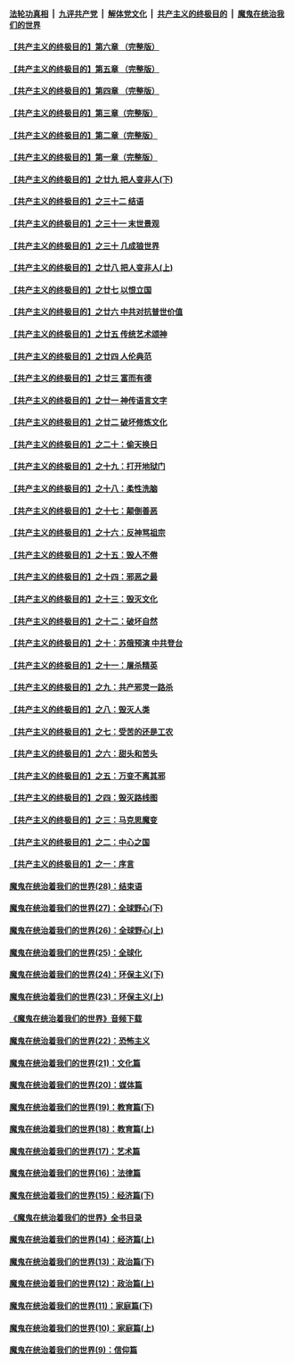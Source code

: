 

####  [法轮功真相](../../../../basic/blob/master/README.md?t=05090903) &nbsp;|&nbsp; [九评共产党](../../../../9ping.md/blob/master/README.md?t=05090903) &nbsp;|&nbsp; [解体党文化](../../../../jtdwh.md/blob/master/README.md?t=05090903)  &nbsp;|&nbsp; [共产主义的终极目的](../../../../gczydzjmd.md/blob/master/README.md?t=05090903) &nbsp;|&nbsp; [魔鬼在统治我们的世界](../../../../mgztzwmdsj.md/blob/master/README.md?t=05090903) 

#### [【共产主义的终极目的】第六章 （完整版）](../pages/nsc422/n11428913.md?t=05090903) 

#### [【共产主义的终极目的】第五章 （完整版）](../pages/nsc422/n11428912.md?t=05090903) 

#### [【共产主义的终极目的】第四章 （完整版）](../pages/nsc422/n11428907.md?t=05090903) 

#### [【共产主义的终极目的】第三章（完整版）](../pages/nsc422/n11428848.md?t=05090903) 

#### [【共产主义的终极目的】第二章（完整版）](../pages/nsc422/n11428831.md?t=05090903) 

#### [【共产主义的终极目的】第一章（完整版）](../pages/nsc422/n11417651.md?t=05090903) 

#### [【共产主义的终极目的】之廿九 把人变非人(下)](../pages/nsc422/n11344140.md?t=05090903) 

#### [【共产主义的终极目的】之三十二 结语](../pages/nsc422/n11360535.md?t=05090903) 

#### [【共产主义的终极目的】之三十一 末世景观](../pages/nsc422/n11351129.md?t=05090903) 

#### [【共产主义的终极目的】之三十 几成狼世界](../pages/nsc422/n11348280.md?t=05090903) 

#### [【共产主义的终极目的】之廿八 把人变非人(上)](../pages/nsc422/n11340492.md?t=05090903) 

#### [【共产主义的终极目的】之廿七 以恨立国](../pages/nsc422/n11336944.md?t=05090903) 

#### [【共产主义的终极目的】之廿六 中共对抗普世价值](../pages/nsc422/n11324785.md?t=05090903) 

#### [【共产主义的终极目的】之廿五 传统艺术颂神](../pages/nsc422/n11296396.md?t=05090903) 

#### [【共产主义的终极目的】之廿四 人伦典范](../pages/nsc422/n11296397.md?t=05090903) 

#### [【共产主义的终极目的】之廿三 富而有德](../pages/nsc422/n11283598.md?t=05090903) 

#### [【共产主义的终极目的】之廿一 神传语言文字](../pages/nsc422/n11263265.md?t=05090903) 

#### [【共产主义的终极目的】之廿二 破坏修炼文化](../pages/nsc422/n11245728.md?t=05090903) 

#### [【共产主义的终极目的】之二十：偷天换日](../pages/nsc422/n11238846.md?t=05090903) 

#### [【共产主义的终极目的】之十九：打开地狱门](../pages/nsc422/n11206376.md?t=05090903) 

#### [【共产主义的终极目的】之十八：柔性洗脑](../pages/nsc422/n11199994.md?t=05090903) 

#### [【共产主义的终极目的】之十七：颠倒善恶](../pages/nsc422/n11179782.md?t=05090903) 

#### [【共产主义的终极目的】之十六：反神骂祖宗](../pages/nsc422/n11166798.md?t=05090903) 

#### [【共产主义的终极目的】之十五：毁人不倦](../pages/nsc422/n11166792.md?t=05090903) 

#### [【共产主义的终极目的】之十四：邪恶之最](../pages/nsc422/n11150249.md?t=05090903) 

#### [【共产主义的终极目的】之十三：毁灭文化](../pages/nsc422/n11135227.md?t=05090903) 

#### [【共产主义的终极目的】之十二：破坏自然](../pages/nsc422/n11135214.md?t=05090903) 

#### [【共产主义的终极目的】之十：苏俄预演 中共登台](../pages/nsc422/n11118424.md?t=05090903) 

#### [【共产主义的终极目的】之十一：屠杀精英](../pages/nsc422/n11118442.md?t=05090903) 

#### [【共产主义的终极目的】之九：共产邪灵一路杀](../pages/nsc422/n11114139.md?t=05090903) 

#### [【共产主义的终极目的】之八：毁灭人类](../pages/nsc422/n11108503.md?t=05090903) 

#### [【共产主义的终极目的】之七：受苦的还是工农](../pages/nsc422/n11101809.md?t=05090903) 

#### [【共产主义的终极目的】之六：甜头和苦头](../pages/nsc422/n11096971.md?t=05090903) 

#### [【共产主义的终极目的】之五：万变不离其邪](../pages/nsc422/n11091285.md?t=05090903) 

#### [【共产主义的终极目的】之四：毁灭路线图](../pages/nsc422/n11086284.md?t=05090903) 

#### [【共产主义的终极目的】之三：马克思魔变](../pages/nsc422/n11061941.md?t=05090903) 

#### [【共产主义的终极目的】之二：中心之国](../pages/nsc422/n11047728.md?t=05090903) 

#### [【共产主义的终极目的】之一：序言](../pages/nsc422/n11086077.md?t=05090903) 

#### [魔鬼在统治着我们的世界(28)：结束语](../pages/nsc422/n10936246.md?t=05090903) 

#### [魔鬼在统治着我们的世界(27)：全球野心(下)](../pages/nsc422/n10928319.md?t=05090903) 

#### [魔鬼在统治着我们的世界(26)：全球野心(上)](../pages/nsc422/n10900318.md?t=05090903) 

#### [魔鬼在统治着我们的世界(25)：全球化](../pages/nsc422/n10788205.md?t=05090903) 

#### [魔鬼在统治着我们的世界(24)：环保主义(下)](../pages/nsc422/n10695307.md?t=05090903) 

#### [魔鬼在统治着我们的世界(23)：环保主义(上)](../pages/nsc422/n10688613.md?t=05090903) 

#### [《魔鬼在统治着我们的世界》音频下载](../pages/nsc422/n10635553.md?t=05090903) 

#### [魔鬼在统治着我们的世界(22)：恐怖主义](../pages/nsc422/n10614727.md?t=05090903) 

#### [魔鬼在统治着我们的世界(21)：文化篇](../pages/nsc422/n10597706.md?t=05090903) 

#### [魔鬼在统治着我们的世界(20)：媒体篇](../pages/nsc422/n10586579.md?t=05090903) 

#### [魔鬼在统治着我们的世界(19)：教育篇(下)](../pages/nsc422/n10564808.md?t=05090903) 

#### [魔鬼在统治着我们的世界(18)：教育篇(上)](../pages/nsc422/n10526970.md?t=05090903) 

#### [魔鬼在统治着我们的世界(17)：艺术篇](../pages/nsc422/n10499093.md?t=05090903) 

#### [魔鬼在统治着我们的世界(16)：法律篇](../pages/nsc422/n10485969.md?t=05090903) 

#### [魔鬼在统治着我们的世界(15)：经济篇(下)](../pages/nsc422/n10469975.md?t=05090903) 

#### [《魔鬼在统治着我们的世界》全书目录](../pages/nsc422/n10464261.md?t=05090903) 

#### [魔鬼在统治着我们的世界(14)：经济篇(上)](../pages/nsc422/n10457370.md?t=05090903) 

#### [魔鬼在统治着我们的世界(13)：政治篇(下)](../pages/nsc422/n10448270.md?t=05090903) 

#### [魔鬼在统治着我们的世界(12)：政治篇(上)](../pages/nsc422/n10444576.md?t=05090903) 

#### [魔鬼在统治着我们的世界(11)：家庭篇(下)](../pages/nsc422/n10440961.md?t=05090903) 

#### [魔鬼在统治着我们的世界(10)：家庭篇(上)](../pages/nsc422/n10435448.md?t=05090903) 

#### [魔鬼在统治着我们的世界(9)：信仰篇](../pages/nsc422/n10432159.md?t=05090903) 

